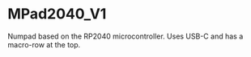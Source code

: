 # MPad2040_V1
Numpad based on the RP2040 microcontroller. Uses USB-C and has a macro-row at the top.

